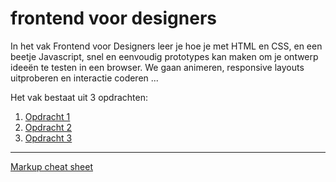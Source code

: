 # frontend voor designers

In het vak Frontend voor Designers leer je hoe je met HTML en CSS, en een beetje Javascript, snel en eenvoudig prototypes kan maken om je ontwerp ideeën te testen in een browser. We gaan animeren, responsive layouts uitproberen en interactie coderen ...

Het vak bestaat uit 3 opdrachten:

1. [Opdracht 1](Opdracht1/)
2. [Opdracht 2](Opdracht2/)
3. [Opdracht 3](Opdracht3/)


---
[Markup cheat sheet](https://github.com/adam-p/markdown-here/wiki/Markdown-Cheatsheet)
